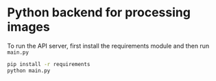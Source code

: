 # Python backend for processing images

To run the API server, first install the requirements module and then run `main.py`

```bash
pip install -r requirements
python main.py
```
